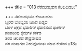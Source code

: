 +++
title = "013 ನೆರೆದುದಭವನ ಕೆಲಬಲದಲು"

+++
ನೆರೆದುದಭವನ ಕೆಲಬಲದಲು  
ಬ್ಬರದ ಬೊಬ್ಬಿಯ ಜಡಿವ ಖಡ್ಗದ  
ಬೆರಳ ಚಕ್ರದ ಭವಣಿಗಳ ಢವಣಿಸುವ ಢಾಣೆಗಳ  
ಪರಿಪರಿಯ ಕೈದುಗಳ ಕರ್ಕಶ  
ತರದ ಚರಿತದ ರೌದ್ರವೇಷದ  
ವರ ಮಹಾಗಣ ನಿಕರವೊದಗಿತು ಮಾವ ಕೇಳೆಂದ      ॥13॥
